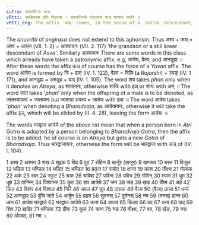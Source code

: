 ```yaml
---
sutra: अश्वादिभ्यः फञ्
vRtti: आङ्गिरस इति निवृत्तम् । अश्वादिभ्यो गोत्रापत्ये फञ् प्रत्ययो भवति ॥
vRtti_eng: The affix 'फञ्' comes, in the sense of a _Gotra_ descendant, after the words अश्व &c.
---
```

The _anuvritti_ of _angirasa_ does not extend to this aphorism. Thus अश्व + फञ् = अश्व + आयन (VII. 1. 2) = आश्वायनः (VII. 2. 117) 'the grandson or a still lower descendant of _Asva_'. Similarly आश्मायनः There are some words in this class which already have taken a patronymic affix, e.g, आत्रेय, वैल्य, and आनडुह्य ॥ After these words the affix फञ् of course has the force of a _Yuvan_ affix. The word आत्रेय is formed by त्रि + ढक् (IV. 1. 122), वैल्य = विलि (a _Rajarshi_) + ञ्यङ् (IV. 1 171), and आनडुह्य = अमडुह + यञ् (IV. 1. 105). The word शय takes _phan_ only when it denotes an _Atreya_, as शायायनः, otherwise शायिः with इञ् or शायः with अण् ॥ The word जात takes '_phan_' only when the offspring of a male is to be denoted, as जातस्यापत्यं = जातायनः but जाताया अपत्यं = जातेयः with ढक् ॥ The word आत्रेय takes '_phan_' when denoting a _Bharadvaja_, as आत्रेयायनः, otherwise it will take the affix इञ्, which will be elided by (II. 4. 28), leaving the form आत्रेयः ॥

The words भरद्वाज आत्रेये of the above list mean that when a person born in _Atri_ _Gotra_ is adopted by a person belonging to _Bharadvaja_ _Gotra_, then the affix is to be added, he of course is an _Atreya_ but gets a new _Gotra_ of _Bharadvaja_. Thus भारद्वाजायनः, otherwise the form will be भारद्वाजः with अञ् of (IV. I. 104).

1 अश्व 2 अश्मन् 3 शंख 4 शूद्रक 5 विद 6 पुट 7 रोहिण 8 खर्जूर (खजूर) 9 खण्जार 10 बस्त 11 पिजूल 12 भडिल 13 भण्डिल 14 भडित 15 भण्डित 16 प्रकृत 17 रामोद 18 क्षान्त 19 काश 20 तीक्ष्ण 21 गोलांक 22 अर्क 23 स्वर 24 स्फुट 25 चक्र 26 श्रविष्ठ 27 पविन्द 28 पवित्र 29 गोमिन् 30 श्याम 31 धूम 32 धूम्र 33 वाग्मिन् 34 विश्वानर 35 कुट 36 शप आत्रेये 37 जन 38 जड 39 खड 40 ग्रीष्म 41 अर्ह 42 कित 43 विशंप 44 विशाल 45 गिरि 46 चपल 47 चुप 48 दासक 49 वैल्य 50 (वैल्व) प्राच्य 51 धर्म्य 52 आनडुह्य 53 पुंसि जाते 54 अर्जुन 55 प्रहृत 56 सुमनस् 57 दुर्मनस् 58 नम 59 (मनस्) प्रान्त 60 ध्वन 61 आत्रेय भरद्वाजे 62 भरद्वाज आत्रेये 63 उत्स 64 आतव 65 कितव 66 वद 67 धन्य 68 पाद 69 शिव 70 खदिर 71 भण्डिक 72 ग्रीवा 73 कुल 74 काण 75 नड 76 वीक्ष्य, 77 वह, 78 खेड, 79 नत्त 80 ओजस, 81 नम ॥
